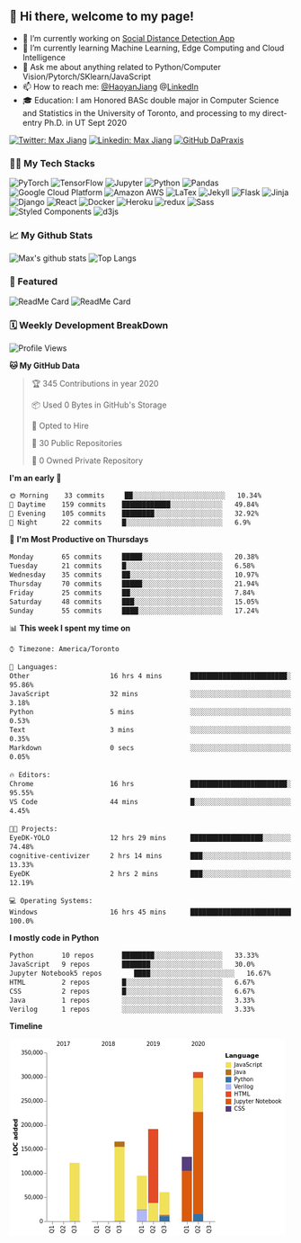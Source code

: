 ## 👋 Hi there, welcome to my page! 

- 🔭 I’m currently working on [Social Distance Detection App](https://colab.research.google.com/drive/16qIZdvKYlyqp-nOS8dXCShUKcGRbtgHJ?usp=sharing)
- 🌱 I’m currently learning Machine Learning, Edge Computing and Cloud Intelligence
- 💬 Ask me about anything related to Python/Computer Vision/Pytorch/SKlearn/JavaScript
- 📫 How to reach me: [@HaoyanJiang](Haoyanhy.jiang@mail.utoronto.ca)  @[LinkedIn](https://www.linkedin.com/in/haoyan-jiang/) 
- 🎓 Education: I am Honored BASc double major in Computer Science and Statistics in the University of Toronto, and processing to my direct-entry Ph.D. in UT Sept 2020 

[![Twitter: Max Jiang](https://img.shields.io/twitter/follow/Max15595598?style=social)](https://twitter.com/Max15595598)
[![Linkedin: Max Jiang](https://img.shields.io/badge/-MaxJiang-blue?style=flat-square&logo=Linkedin&logoColor=white&link=https://www.linkedin.com/in/haoyan-jiang/)](https://www.linkedin.com/in/haoyan-jiang/)
[![GitHub DaPraxis](https://img.shields.io/github/followers/dapraxis?label=follow&style=social)](https://github.com/DaPraxis)

### 👨‍💻 My Tech Stacks
<p>
  <img alt="PyTorch" src="https://img.shields.io/badge/-PyTorch-EE4C2C?style=flat-square&logo=PyTorch&logoColor=white" />
  <img alt="TensorFlow" src="https://img.shields.io/badge/-TensorFlow-FF6F00?style=flat-square&logo=TensorFlow&logoColor=white" />
  <img alt="Jupyter" src="https://img.shields.io/badge/-Jupyter-F37626?style=flat-square&logo=Jupyter&logoColor=white" />
  <img alt="Python" src="https://img.shields.io/badge/-Python-3776AB?style=flat-square&logo=Python&logoColor=white" />
  <img alt="Pandas" src="https://img.shields.io/badge/-Pandas-150458?style=flat-square&logo=Pandas&logoColor=white" />
  <img alt="Google Cloud Platform" src="https://img.shields.io/badge/-Google_Cloud_Platform-1a73e8?style=flat-square&logo=google-cloud&logoColor=white" />
  <img alt="Amazon AWS" src="https://img.shields.io/badge/-Amazon_AWS-232F3E?style=flat-square&logo=amazon-aws&logoColor=white" />
  <img alt="LaTex" src="https://img.shields.io/badge/-LaTex-008080?style=flat-square&logo=latex&logoColor=white" />
  <img alt="Jekyll" src="https://img.shields.io/badge/-Jekyll-CC0000?style=flat-square&logo=Jekyll&logoColor=white" />
  <img alt="Flask" src="https://img.shields.io/badge/-Flask-000000?style=flat-square&logo=flask&logoColor=white" />
  <img alt="Jinja" src="https://img.shields.io/badge/-Jinja-B41717?style=flat-square&logo=jinja&logoColor=white" />
  <img alt="Django" src="https://img.shields.io/badge/-Django-092E20?style=flat-square&logo=django&logoColor=white" />
  <img alt="React" src="https://img.shields.io/badge/-React-45b8d8?style=flat-square&logo=react&logoColor=white" />
  <img alt="Docker" src="https://img.shields.io/badge/-Docker-46a2f1?style=flat-square&logo=docker&logoColor=white" />
  <img alt="Heroku" src="https://img.shields.io/badge/-Heroku-430098?style=flat-square&logo=heroku&logoColor=white" />
  <img alt="redux" src="https://img.shields.io/badge/-Redux-764ABC?style=flat-square&logo=redux&logoColor=white" />
  <img alt="Sass" src="https://img.shields.io/badge/-Sass-CC6699?style=flat-square&logo=sass&logoColor=white" />
  <img alt="Styled Components" src="https://img.shields.io/badge/-Styled_Components-db7092?style=flat-square&logo=styled-components&logoColor=white" />
  <img alt="d3js" src="https://img.shields.io/badge/-D3.js-F9A03C?style=flat-square&logo=d3.js&logoColor=white" />
</p>

### 📈 My Github Stats
![Max's github stats](https://github-readme-stats.vercel.app/api?username=DaPraxis&hide=prs&theme=dark)
![Top Langs](https://github-readme-stats.vercel.app/api/top-langs/?username=DaPraxis&layout=compact&theme=dark)

### 🔫 Featured
![ReadMe Card](https://github-readme-stats.vercel.app/api/pin/?username=Interactive-Media-Lab-Data-Science-Team&repo=Vampyr-MTL&theme=dark)
![ReadMe Card](https://github-readme-stats.vercel.app/api/pin/?username=EvanSamaa&repo=EyeDK&theme=dark)

### 🗓 Weekly Development BreakDown
<!--START_SECTION:waka-->
![Profile Views](http://img.shields.io/badge/Profile%20Views-73-blue)

**🐱 My GitHub Data** 

> 🏆 345 Contributions in year 2020
 > 
> 📦 Used 0 Bytes in GitHub's Storage 
 > 
> 💼 Opted to Hire
 > 
> 📜 30 Public Repositories 
 > 
> 🔑 0 Owned Private Repository 
 > 
**I'm an early 🐤** 

```text
🌞 Morning    33 commits     ██░░░░░░░░░░░░░░░░░░░░░░░   10.34% 
🌆 Daytime    159 commits    ████████████░░░░░░░░░░░░░   49.84% 
🌃 Evening    105 commits    ████████░░░░░░░░░░░░░░░░░   32.92% 
🌙 Night      22 commits     █░░░░░░░░░░░░░░░░░░░░░░░░   6.9%

```
📅 **I'm Most Productive on Thursdays** 

```text
Monday       65 commits     █████░░░░░░░░░░░░░░░░░░░░   20.38% 
Tuesday      21 commits     █░░░░░░░░░░░░░░░░░░░░░░░░   6.58% 
Wednesday    35 commits     ██░░░░░░░░░░░░░░░░░░░░░░░   10.97% 
Thursday     70 commits     █████░░░░░░░░░░░░░░░░░░░░   21.94% 
Friday       25 commits     ██░░░░░░░░░░░░░░░░░░░░░░░   7.84% 
Saturday     48 commits     ███░░░░░░░░░░░░░░░░░░░░░░   15.05% 
Sunday       55 commits     ████░░░░░░░░░░░░░░░░░░░░░   17.24%

```


📊 **This week I spent my time on** 

```text
⌚︎ Timezone: America/Toronto

💬 Languages: 
Other                    16 hrs 4 mins       ████████████████████████░   95.86% 
JavaScript               32 mins             ░░░░░░░░░░░░░░░░░░░░░░░░░   3.18% 
Python                   5 mins              ░░░░░░░░░░░░░░░░░░░░░░░░░   0.53% 
Text                     3 mins              ░░░░░░░░░░░░░░░░░░░░░░░░░   0.35% 
Markdown                 0 secs              ░░░░░░░░░░░░░░░░░░░░░░░░░   0.05%

🔥 Editors: 
Chrome                   16 hrs              ████████████████████████░   95.55% 
VS Code                  44 mins             █░░░░░░░░░░░░░░░░░░░░░░░░   4.45%

🐱‍💻 Projects: 
EyeDK-YOLO               12 hrs 29 mins      ██████████████████░░░░░░░   74.48% 
cognitive-centivizer     2 hrs 14 mins       ███░░░░░░░░░░░░░░░░░░░░░░   13.33% 
EyeDK                    2 hrs 2 mins        ███░░░░░░░░░░░░░░░░░░░░░░   12.19%

💻 Operating Systems: 
Windows                  16 hrs 45 mins      █████████████████████████   100.0%

```

**I mostly code in Python** 

```text
Python       10 repos       ████████░░░░░░░░░░░░░░░░░   33.33% 
JavaScript   9 repos        ███████░░░░░░░░░░░░░░░░░░   30.0% 
Jupyter Notebook5 repos        ████░░░░░░░░░░░░░░░░░░░░░   16.67% 
HTML         2 repos        █░░░░░░░░░░░░░░░░░░░░░░░░   6.67% 
CSS          2 repos        █░░░░░░░░░░░░░░░░░░░░░░░░   6.67% 
Java         1 repos        ░░░░░░░░░░░░░░░░░░░░░░░░░   3.33% 
Verilog      1 repos        ░░░░░░░░░░░░░░░░░░░░░░░░░   3.33%

```


**Timeline**

![Chart not found](https://github.com/DaPraxis/DaPraxis/blob/master/charts/bar_graph.png) 


<!--END_SECTION:waka-->
